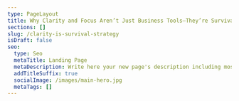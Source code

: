 ```yaml
---
type: PageLayout
title: Why Clarity and Focus Aren’t Just Business Tools—They’re Survival Strategies
sections: []
slug: /clarity-is-survival-strategy
isDraft: false
seo:
  type: Seo
  metaTitle: Landing Page
  metaDescription: Write here your new page's description including most relevant keywords.
  addTitleSuffix: true
  socialImage: /images/main-hero.jpg
  metaTags: []
---
```

